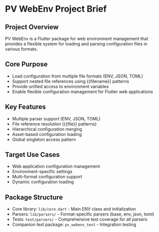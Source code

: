 # PV WebEnv Project Brief

## Project Overview
PV WebEnv is a Flutter package for web environment management that provides a flexible system for loading and parsing configuration files in various formats.

## Core Purpose
- Load configuration from multiple file formats (ENV, JSON, TOML)
- Support nested file references using {{filename}} patterns
- Provide unified access to environment variables
- Enable flexible configuration management for Flutter web applications

## Key Features
- Multiple parser support (ENV, JSON, TOML)
- File reference resolution ({{file}} patterns)
- Hierarchical configuration merging
- Asset-based configuration loading
- Global singleton access pattern

## Target Use Cases
- Web application configuration management
- Environment-specific settings
- Multi-format configuration support
- Dynamic configuration loading

## Package Structure
- Core library: `lib/core.dart` - Main ENV class and initialization
- Parsers: `lib/parsers/` - Format-specific parsers (base, env, json, toml)
- Tests: `test/parsers/` - Comprehensive test coverage for all parsers
- Companion test package: `pv_webenv_test` - Integration testing
